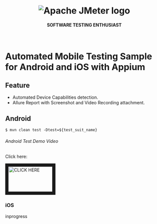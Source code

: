 <h1 align="center"><img src="https://user-images.githubusercontent.com/26521948/72658109-63a1d400-39e7-11ea-9667-c652586b4508.png" alt="Apache JMeter logo" /></h1>
<h4 align="center">SOFTWARE TESTING ENTHUSIAST</h4>
<br>

# Automated Mobile Testing Sample for Android and iOS with Appium

## Feature
- Automated Device Capabilities detection.
- Allure Report with Screenshot and Video Recording attachment.

## Android
```
$ mvn clean test -Dtest=${test_suit_name}

```

###### Android Test Demo Video
Click here:

 <a href="https://www.youtube.com/watch?v=-jhRsl2hwPs" target="_blank"><img src="https://user-images.githubusercontent.com/26521948/72658109-63a1d400-39e7-11ea-9667-c652586b4508.png" 
   alt="CLICK HERE" width="140" height="80" border="10" /></a>



### iOS
inprogress

